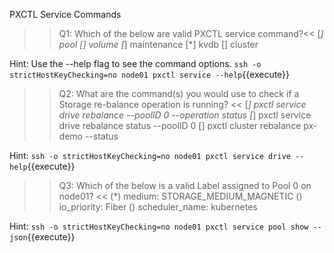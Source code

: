 PXCTL Service Commands


>>Q1: Which of the below are valid PXCTL service command?<< 
[*] pool
[] volume
[*] maintenance
[*] kvdb
[] cluster

Hint: Use the --help flag to see the command options.
`ssh -o strictHostKeyChecking=no node01 pxctl service --help`{{execute}}


>>Q2: What are the command(s) you would use to check if a Storage re-balance operation is running? << 
[*] pxctl service drive rebalance --poolID 0  --operation status
[*] pxctl service drive rebalance status --poolID 0
[] pxctl cluster rebalance px-demo --status

Hint:
`ssh -o strictHostKeyChecking=no node01 pxctl service drive --help`{{execute}}


>>Q3: Which of the below is a valid Label assigned to Pool 0 on node01? <<
(*) medium: STORAGE_MEDIUM_MAGNETIC
() io_priority: Fiber
() scheduler_name: kubernetes


Hint:
`ssh -o strictHostKeyChecking=no node01 pxctl service pool show --json`{{execute}}
